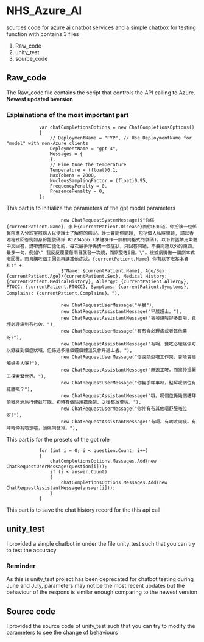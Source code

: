 # NHS_Azure_AI
sources code for azure ai chatbot services and a simple chatbox for testing function with contains 3 files
1. Raw_code
2. unity_test
3. source_code

## Raw_code
The Raw_code file contains the script that controls the API calling to Azure. **Newest updated bversion** 
### Explainations of the most important part
```
            var chatCompletionsOptions = new ChatCompletionsOptions()
            {
                // DeploymentName = "FYP", // Use DeploymentName for "model" with non-Azure clients
                DeploymentName = "gpt-4",
                Messages = {
                },
                // Fine tune the temperature
                Temperature = (float)0.1,
                MaxTokens = 2000,
                NucleusSamplingFactor = (float)0.95,
                FrequencyPenalty = 0,
                PresencePenalty = 0,
            };
```
This part is to initialize the parameters of the gpt model parameters
```
                    new ChatRequestSystemMessage($"你係 {currentPatient.Name}，患上{currentPatient.Disease}而你不知道。你扮演一位係醫院進入分診室嘅病人以便護士了解你的病況。護士會問你問題, 包括個人私隱問題, 請以香港格式回答例如身份證號碼係 R1234566 (請隨機作一個相同格式的號碼)。以下對話請用繁體中文回答，講嘢講得口語化的，每次最多淨係講一個症狀，只回答問題，不要問題以外的東西，最多一句，例如\" 我反反覆覆每兩日就發一次燒，而家發咗6日。\"。根據病情做一個劇本式嘅回覆。而且講咗個主因先再講其他症狀。{currentPatient.Name} 你有以下嘅基本資料:" +
                    $"Name: {currentPatient.Name}, Age/Sex: {currentPatient.Age}/{currentPatient.Sex}, Medical History: {currentPatient.MedicalHistory}, Allergy: {currentPatient.Allergy}, FTOCC: {currentPatient.FTOCC}, Symptoms: {currentPatient.Symptoms}, Complains: {currentPatient.Complains}。"),

                    new ChatRequestUserMessage("早晨"),
                    new ChatRequestAssistantMessage("早晨護士。"),
                    new ChatRequestAssistantMessage("我發燒咗好多日啦，食埋必理痛到冇乜效。"),
                    new ChatRequestUserMessage("有冇食必理痛或者其他藥呀?"),
                    new ChatRequestAssistantMessage("有啊，食咗必理痛係可以舒緩到個症狀嘅，但係過多幾個鐘個體溫又會升返上去。"),
                    new ChatRequestUserMessage("你返類型嘅工作架，會唔會接觸好多人呀?"),
                    new ChatRequestAssistantMessage("無返工呀。而家仲搵緊工探索緊世界。"),
                    new ChatRequestUserMessage("你隻手咩事呀，點解呢個位有紅腫嘅？"),
                    new ChatRequestAssistantMessage("哦。呢個位係幾個禮拜前嘅非洲旅行俾蚊叮既。初時有做防護措施架，之後都放棄咗。"),
                    new ChatRequestUserMessage("你仲有冇其他唔舒服嘅位呀?"),
                    new ChatRequestAssistantMessage("有啊。有啲咳同痰。有陣時仲有啲想嘔，頭痛同發冷。"),
```
This part is for the presets of the gpt role
```
            for (int i = 0; i < question.Count; i++)
            {
                chatCompletionsOptions.Messages.Add(new ChatRequestUserMessage(question[i]));
                if (i < answer.Count)
                {
                    chatCompletionsOptions.Messages.Add(new ChatRequestAssistantMessage(answer[i]));
                }
            }
```
This part is to save the chat history record for the this api call

## unity_test
I provided a simple chatbot in under the file unity_test such that you can try to test the accuracy 
### Reminder
As this is unity_test project has been deprecated for chatbot testing during June and July, parameters may not be the most recent updates but the behaviour of the respons is similar enough comparing to the newest version

## Source code
I provided the source code of unity_test such that you can try to modify the parameters to see the change of behaviours
